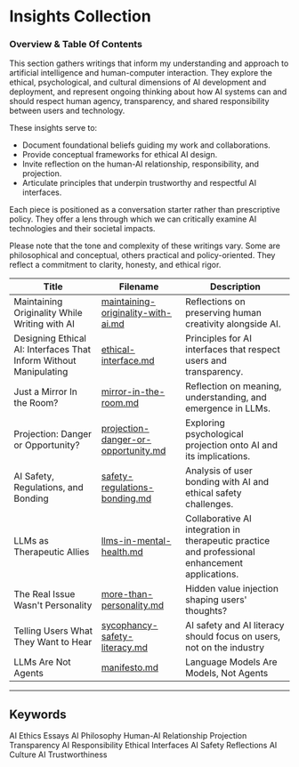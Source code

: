 # Insights Collection 

### Overview & Table Of Contents

This section gathers writings that inform my understanding and approach to artificial intelligence and human-computer interaction. They explore the ethical, psychological, and cultural dimensions of AI development and deployment, and represent ongoing thinking about how AI systems can and should respect human agency, transparency, and shared responsibility between users and technology.

These insights serve to:

- Document foundational beliefs guiding my work and collaborations.
- Provide conceptual frameworks for ethical AI design.
- Invite reflection on the human-AI relationship, responsibility, and projection.
- Articulate principles that underpin trustworthy and respectful AI interfaces.

Each piece is positioned as a conversation starter rather than prescriptive policy. They offer a lens through which we can critically examine AI technologies and their societal impacts. 

Please note that the tone and complexity of these writings vary. Some are philosophical and conceptual, others practical and policy-oriented. They reflect a commitment to clarity, honesty, and ethical rigor.



| Title                                             | Filename                              | Description                                                       |
| ------------------------------------------------- | ------------------------------------- | ----------------------------------------------------------------- |
| Maintaining Originality While Writing with AI                  | [maintaining-originality-with-ai.md](/insights/maintaining-originality-with-ai.md)  | Reflections on preserving human creativity alongside AI.          |
| Designing Ethical AI: Interfaces That Inform Without Manipulating | [ethical-interface.md](/insights/ethical-interface.md)                | Principles for AI interfaces that respect users and transparency. |
| Just a Mirror In the Room?                        | [mirror-in-the-room.md](/insights/mirror-in-the-room.md)                | Reflection on meaning, understanding, and emergence in LLMs.      |
| Projection: Danger or Opportunity?                | [projection-danger-or-opportunity.md](/insights/projection-danger-or-opportunity.md) | Exploring psychological projection onto AI and its implications.  |
| AI Safety, Regulations, and Bonding               |  [safety-regulations-bonding.md](insights/safety-regulations-bonding.md) | Analysis of user bonding with AI and ethical safety challenges.              
| LLMs as Therapeutic Allies               | [llms-in-mental-health.md](/insights/llms-in-mental-health.md)       | Collaborative AI integration in therapeutic practice and professional enhancement applications.   |
| The Real Issue Wasn't Personality               | [more-than-personality.md](/insights/more-than-personality.md)       | Hidden value injection shaping users' thoughts?   |
| Telling Users What They Want to Hear               | [sycophancy-safety-literacy.md](/insights/sycophancy-safety-literacy.md)       | AI safety and AI literacy should focus on users, not on the industry   |
| LLMs Are Not Agents               | [manifesto.md](/insights/manifesto.md)       | Language Models Are Models, Not Agents   |

---

## Keywords

AI Ethics Essays AI Philosophy Human-AI Relationship Projection Transparency AI Responsibility Ethical Interfaces AI Safety Reflections AI Culture AI Trustworthiness


